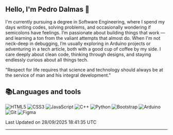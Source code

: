 
## Hello, I'm Pedro Dalmas 👋

I'm currently pursuing a degree in Software Engineering, where I spend my days writing codes, solving problems, and occasionally wondering if semicolons have feelings. I’m passionate about building things that work —  and learning a ton from the valiant attempts that almost do. When I'm not neck-deep in debugging, I’m usually exploring in Arduino projects or adventuring in a tech article, both with a good cup of coffee by my side. I care deeply about clean code, thinking through designs, and staying endlessly curious about all things tech.

"Respect for life requires that science and technology should always be at the service of man and his integral development."

## 📚Languages and tools

![HTML5](https://img.shields.io/badge/html5-%23E34F26.svg?style=for-the-badge&logo=html5&logoColor=white) ![CSS3](https://img.shields.io/badge/css3-%231572B6.svg?style=for-the-badge&logo=css3&logoColor=white) ![JavaScript](https://img.shields.io/badge/javascript-%23323330.svg?style=for-the-badge&logo=javascript&logoColor=%23F7DF1E) ![C++](https://img.shields.io/badge/c++-%2300599C.svg?style=for-the-badge&logo=c%2B%2B&logoColor=white) ![Python](https://img.shields.io/badge/python-3670A0?style=for-the-badge&logo=python&logoColor=ffdd54) ![Bootstrap](https://img.shields.io/badge/bootstrap-%238511FA.svg?style=for-the-badge&logo=bootstrap&logoColor=white) ![Arduino](https://img.shields.io/badge/-Arduino-00979D?style=for-the-badge&logo=Arduino&logoColor=white) ![Git](https://img.shields.io/badge/GIT-E44C30?style=for-the-badge&logo=git&logoColor=white) ![Figma](https://img.shields.io/badge/Figma-696969?style=for-the-badge&logo=figma&logoColor=figma)

<!--START_SECTION:waka-->

 Last Updated on 28/09/2025 18:41:35 UTC
<!--END_SECTION:waka-->

---
